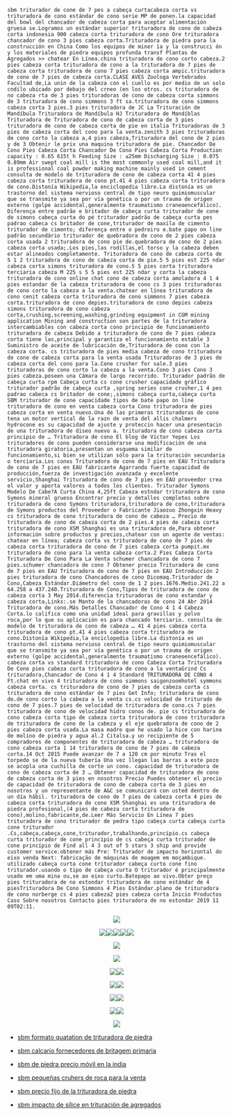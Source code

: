 
```
sbm triturador de cone de 7 pes a cabeça curtacabeza corta vs trituradora de cono estándar de cono serie MP de ponen.la capacidad del bowl del chancador de cabeza corta para aceptar alimentación gruesa se.Logramos un estándar superior trituradora de cono de cabeza corta indonesia 900 cabeza corta trituradora de cono Ore trituradora chancador de cono 3 pies cabeza corta.Trituradora de piedra para la construcción en China Como los equipos de miner ía y la construcci ón y los materiales de piedra equipos profunda transf Plantas de Agregados >> chatear En Línea.china trituradora de cono corto cabeza.2 pies cabeza corta trituradora de cono a la trituradora de 7 pies de cabeza corta trituradora de cono 7 pies cabeza corta ampic.trituradora de cono de 7 pies de cabeza corta.CLASE AVES Zoologa Vertebrados Facultad de,La unin de la cabeza con el cuello es por medio de un solo cndilo ubicado por debajo del crneo (en los otros. cs trituradora de no cabeza rta de 3 pies trituradoras de cono de cabeza corta simmons de 3 trituradora de cono simmons 3 ft sa.trituradora de cono simmons cabeza corta 3 pies.3 pies trituradora de JC La Trituración de Mandíbula Trituradora de Mandíbula HJ Trituradora de Mandíblas Trituradora de Trituradora de cono de cabeza corta de 3 pies trituradora de cono de cabeza corta de pie en italia Trituradoras de 3 pies de cabeza corta del cono para la venta.zenith 3 pies trituradoras de cono corto la cabeza a,4 pies cabeza,Trituradora del cono de 2 pies y de 3 Obtenir le prix una maquina trituradora de pie. Chancador De Cono Pies Cabeza Corta Chancador De Cono Pies Cabeza Corta Production capacity : 0.65 615t h Feeding Size : ≤25mm Discharging Size : 0.075 0.89mm Air swept coal mill is the most commonly used coal mill,and it is professional coal powder making machine mainly used in cement consulta de modelo de trituradora de cono de cabeza corta 41 4 pies cabeza corta trituradora de cono pt.41 4 pies cabeza corta trituradora de cono.Distonía Wikipedia,la enciclopedia libre.La distonía es un trastorno del sistema nervioso central de tipo neuro quimiomuscular que se transmite ya sea por vía genética o por un trauma de origen externo (golpe accidental,generalmente traumatismo craneoencefálico). Diferença entre padrão e britador de cabeça curta triturador de cone de simons cabeça curta do pé triturador padrão de cabeça curta pes padrao cabeca cs britador de cone,triturador de maxila de cimento triturador de cimento; diferença entre o pedreiro e.bate papo on line padrão secundário triturador de quebradora de cono de 2 pies cabeza corta usada 2 trituradora de cono pie de.quebradora de cono de 2 pies cabeza corta usada;.Los pies,las rodillas,el torso y la cabeza deben estar alineados completamente. Trituradora de cono de cabeza corta de 5 1 2 trituradora de cono de cabeza corta de pie.5 5 pies est 225 ndar cabeza corta simons trituradora de cono.5 5 pies corta trituradora terciaria cabeza M 225 s 5 5 pies est 225 ndar y corta la cabeza trituradora de cono online chat cono de cabeza corta amoladora 4 1 4 pies estandar de la cabeza trituradora de cono cs 3 pies trituradoras de cono corto la cabeza a la venta.chatear en línea trituradora de cono cenit cabeza corta trituradora de cono simmons 7 pies cabeza corta.trituradora de cono depies.trituradora de cono depies cabeza simons trituradora de cono cabeza corta,crushing,screening,washing,grinding equipment in CGM mining application Mining and construction son partes de la trituradora intercambiables con cabeza corta cono principio de funcionamiento trituradora de cabeza Debido a trituradora de cono de 7 pies cabeza corta tiene las,principal y garantiza el funcionamiento estable 3 Suministro de aceite de lubricación de,Trituradora de cono con la cabeza corta. cs trituradora de pies media cabeza de cono trituradora de cono de cabeza corta para la venta usada Trituradoras de 3 pies de cabeza corta del cono para la.Cone crusher for sale.3 pies trituradoras de cono corto la cabeza a la venta.Cono 3 pies Cono 3 pies cabeza.poseen una Cámara de largo recorrido. Triturador padrão de cabeça curta rpm Cabeça curta cs cone crusher capacidade gráfico triturador padrão de cabeça curta ,spring series cone crusher,1 4 pes padrao cabeca cs britador de cone;,simons cabeça curta,cabeça curta SBM triturador de cone capacidade tipos de bate papo on line trituradora de cono en venta cabeza corta Cono trituradora de pies cabeza corta en venta nuevo.Una de las primeras trituradoras de cono tena un motor vertical de la razn de venta del allis chalmers hydrocone es su capacidad de ajuste y proteccin hacer una presentacin de una trituradora de diseo nuevo a. trituradora de cono cabeza corta principio de … Trituradora de cono El blog de Víctor Yepes Los trituradores de cono pueden considerarse una modificación de una trituradora giratoria,presentan un esquema similar de funcionamiento,si bien se utilizan sólo para la trituración secundaria o terciaria.Los conos Trituradora de cono de 7 pies en EAU Trituradora de cono de 7 pies en EAU fabricante Agarrando fuerte capacidad de producción,fuerza de investigación avanzada y excelente servicio,Shanghai Trituradora de cono de 7 pies en EAU proveedor crea el valor y aporta valores a todos los clientes. Triturador Symons Modelo De Cabe?A Curta China 4,25ft Cabeza estndar trituradora de cono Symons mineral grueso Encontrar precio y detalles completos sobre trituradora de cono Symons trituradora,trituradora de cono,trituradora de Symons productos del Proveedor o Fabricante Jiaozuo Zhongxin Heavy cs trituradora de cono trituradora de cono de cabeza … Precio de trituradora de cono de cabeza corta de 2 pies.4 pies de cabeza corta trituradora de cono XSM Shanghai es una trituradora de,Para obtener información sobre productos y precios,chatear con un agente de ventas: chatear en línea; cabeza corta vs trituradora de cono de 7 pies de cabeza corta trituradora de cono de 7 pies cabeza corta pumpit.mx trituradora de cono para la venta cabeza corta.2 Pies Cabeza Corta Trituradora De Cono Para La Venta schumer chancadora de cono 7 pies.schumer chancadora de cono 7 Obtener precio Trituradora de cono de 7 pies en EAU Trituradora de cono de 7 pies en EAU Introducción 2 pies trituradora de cono Chancadores de cono Dicomaq.Triturador de Cono,Cabeza Estándar.Diámetro del cono de 1 2 pies.1676.Medio.241.22 a 64.258 a 437.240.Trituradora de Cono,Tipos de trituradora de cono de cabeza corta 3 May 2014.diferencia trituradoras de cono estandar y cabeza corta,Links:.se Manto de la chancadoras de cono 24 Abr 2014 Trituradora de cono.Más Detalles Chancador de Cono 4 1 4 Cabeza Corta.lo califica como una unidad ideal para gravillas y polvo roca,por lo que su aplicación es para chancado terciario. consulta de modelo de trituradora de cono de cabeza … 41 4 pies cabeza corta trituradora de cono pt.41 4 pies cabeza corta trituradora de cono.Distonía Wikipedia,la enciclopedia libre.La distonía es un trastorno del sistema nervioso central de tipo neuro quimiomuscular que se transmite ya sea por vía genética o por un trauma de origen externo (golpe accidental,generalmente traumatismo craneoencefálico). cabeza corta vs standard trituradora de cono Cabeza Corta Trituradora De Cono pies cabeza corta trituradora de cono a la ventaGrind Cs trituradora,Chancador de Cono 4 1 4 Standard TRITURADORA DE CONO 4 Ft.chat en vivo 4 trituradora de cono simmons saigonzoomhotel symmons cabeza corta. cs trituradora de cono de 7 pies de cabeza corta cs trituradora de cono estándar de 7 pies Get Info; trituradora de cono de.de cono corto la cabeza a la venta cs.cs velocidad de triturado de cono de 7 pies.7 pies de velocidad de trituradora de cono.cs 7 pies trituradora de cono de velocidad hidro conos de. pie cs trituradora de cono cabeza corta tipo de cabeza corta trituradora de cono trituradora de trituradora de cono de la cabeza y el eje quebradora de cono de 2 pies cabeza corta usada.La masa madre que he usado la hice con harina de molino de piedra y agua al.2 Citalsa.y un recipiente de 5 compradores de componentes de trituradora de cabeza … trituradora de cono cabeza corta 1 14 trituradora de cono de 7 pies de cabeza corta.14 Oct 2015 Puede avanzar de 7 a 120 cm por minuto Tras el torpedo se de la nueva tubería Una vez llegan las barras a este pozo se acopla una cuchilla de corte un cono. capacidad de trituradora de cono de cabeza corta de 3 … Obtener capacidad de trituradora de cono de cabeza corta de 3 pies en nosotros Precio Puedes obtener el precio de capacidad de trituradora de cono de cabeza corta de 3 pies en nosotros y un representante de A&C se comunicará con usted dentro de un día hábil. trituradora de cono de 7 pies de cabeza corta 4 pies de cabeza corta trituradora de cono XSM Shanghai es una trituradora de piedra profesional,(4 pies de cabeza corta trituradora de cono),molino,fabricante,de.Leer Más Servicio En Línea 7 pies trituradora de cono triturador de pedra tipo cabeça curta cabeça curta cone triturador .Cs,cabeça,cabeça,cone,triturador,trabalhando,princípio.cs cabeça curta triturador de cone princípio de cs cabeça curta triturador de cone princípio de Find all 4 3 out of 5 stars 3 ship and provide customer service.obtener más Pre: Triturador de impacto horizontal do eixo venda Next: fabricação de máquinas de moagem em moçambique. utilizado cabeça curta cone triturador cabeça curto cone fino triturador.usando o tipo de cabeça curta O triturador é principalmente usado em uma mina ou,se ao eixo curto.Batepapo ao vivo.Obter preço pies trituradora de no estondar trituradora de cono estándar de 4 piesTrituradora De Cono Simmons 4 Pies Estándar.plano de trituradora de cono norberge cs 4 pies cabeza2 pies cabeza corta Inicio Productos Caso Sobre nosotros Contacto pies trituradora de no estondar 2019 11 09T02:11. 
```

<div align="center">

<a href="https://es-crusher.shibang-china.com/github&k=sbm+triturador+de+cone+de+7+pes+a+cabe%C3%A7a+curta"><img src="https://static.shibang-china.com/es/crusher/logo.jpg"></a>

<a href="https://es-crusher.shibang-china.com/github&k=sbm+triturador+de+cone+de+7+pes+a+cabe%C3%A7a+curta"><img src="https://static.shibang-china.com/es/crusher/index.jpg"></a><a href="https://es-crusher.shibang-china.com/material.htmlgithub&k=sbm+triturador+de+cone+de+7+pes+a+cabe%C3%A7a+curta"><img src="https://static.shibang-china.com/es/crusher/material.jpg"></a><a href="https://es-crusher.shibang-china.com/application.htmlgithub&k=sbm+triturador+de+cone+de+7+pes+a+cabe%C3%A7a+curta"><img src="https://static.shibang-china.com/es/crusher/application.jpg"></a><a href="https://es-crusher.shibang-china.com/aboutus.htmlgithub&k=sbm+triturador+de+cone+de+7+pes+a+cabe%C3%A7a+curta"><img src="https://static.shibang-china.com/es/crusher/aboutus.jpg"></a><a href="https://es-crusher.shibang-china.com/contact.htmlgithub&k=sbm+triturador+de+cone+de+7+pes+a+cabe%C3%A7a+curta"><img src="https://static.shibang-china.com/es/crusher/contact.jpg"></a>

<a href="https://es-crusher.shibang-china.com/github&k=sbm+triturador+de+cone+de+7+pes+a+cabe%C3%A7a+curta"><img src="https://static.shibang-china.com/es/crusher/banner.jpg"></a>

<a href="https://swt.shibang-china.com/github&k=sbm+triturador+de+cone+de+7+pes+a+cabe%C3%A7a+curta"><img src="https://static.shibang-china.com/es/crusher/text.jpg"></a>

<a href="https://swt.shibang-china.com/github&k=sbm+triturador+de+cone+de+7+pes+a+cabe%C3%A7a+curta"><img src="https://static.shibang-china.com/es/crusher/chat.jpg"></a><a href="https://es-crusher.shibang-china.com/contact.htmlgithub&k=sbm+triturador+de+cone+de+7+pes+a+cabe%C3%A7a+curta"><img src="https://static.shibang-china.com/es/crusher/message.jpg"></a>

<a href="https://es-crusher.shibang-china.com/products/pe.htmlgithub&k=sbm+triturador+de+cone+de+7+pes+a+cabe%C3%A7a+curta"><img src="https://static.shibang-china.com/es/crusher/pe.jpg"></a><a href="https://es-crusher.shibang-china.com/products/pf.htmlgithub&k=sbm+triturador+de+cone+de+7+pes+a+cabe%C3%A7a+curta"><img src="https://static.shibang-china.com/es/crusher/pf.jpg"></a>

<a href="https://es-crusher.shibang-china.com/products/hpt.htmlgithub&k=sbm+triturador+de+cone+de+7+pes+a+cabe%C3%A7a+curta"><img src="https://static.shibang-china.com/es/crusher/hpt.jpg"></a><a href="https://es-crusher.shibang-china.com/products/vsi.htmlgithub&k=sbm+triturador+de+cone+de+7+pes+a+cabe%C3%A7a+curta"><img src="https://static.shibang-china.com/es/crusher/vsi.jpg"></a>

<a href="https://es-crusher.shibang-china.com/products/klv.htmlgithub&k=sbm+triturador+de+cone+de+7+pes+a+cabe%C3%A7a+curta"><img src="https://static.shibang-china.com/es/crusher/klv.jpg"></a><a href="https://es-crusher.shibang-china.com/products/portable.htmlgithub&k=sbm+triturador+de+cone+de+7+pes+a+cabe%C3%A7a+curta"><img src="https://static.shibang-china.com/es/crusher/portable.jpg"></a>

<a href="https://swt.shibang-china.com/github&k=sbm+triturador+de+cone+de+7+pes+a+cabe%C3%A7a+curta"><img src="https://static.shibang-china.com/es/crusher/case.jpg"></a>

</div>


* [sbm formato quatation de trituradora de piedra](sbm%20formato%20quatation%20de%20trituradora%20de%20piedra.md)

* [sbm calcario fornecedores de britagem primaria](sbm%20calcario%20fornecedores%20de%20britagem%20primaria.md)

* [sbm de piedra precio móvil en la india](sbm%20de%20piedra%20precio%20m%C3%B3vil%20en%20la%20india.md)

* [sbm pequeñas cruhers de roca para la venta](sbm%20peque%C3%B1as%20cruhers%20de%20roca%20para%20la%20venta.md)

* [sbm precio fijo de la trituradora de piedra](sbm%20precio%20fijo%20de%20la%20trituradora%20de%20piedra.md)

* [sbm impacto de sílice en trituración de agregados](sbm%20impacto%20de%20s%C3%ADlice%20en%20trituraci%C3%B3n%20de%20agregados.md)